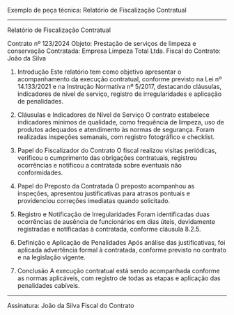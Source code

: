 Exemplo de peça técnica: Relatório de Fiscalização Contratual

<hr></hr> Relatório de Fiscalização Contratual

Contrato nº 123/2024
Objeto: Prestação de serviços de limpeza e conservação
Contratada: Empresa Limpeza Total Ltda.
Fiscal do Contrato: João da Silva

1. Introdução
   Este relatório tem como objetivo apresentar o acompanhamento da execução contratual, conforme previsto na Lei nº 14.133/2021 e na Instrução Normativa nº 5/2017, destacando cláusulas, indicadores de nível de serviço, registro de irregularidades e aplicação de penalidades.

2. Cláusulas e Indicadores de Nível de Serviço
   O contrato estabelece indicadores mínimos de qualidade, como frequência de limpeza, uso de produtos adequados e atendimento às normas de segurança. Foram realizadas inspeções semanais, com registro fotográfico e checklist.

3. Papel do Fiscalizador do Contrato
   O fiscal realizou visitas periódicas, verificou o cumprimento das obrigações contratuais, registrou ocorrências e notificou a contratada sobre eventuais não conformidades.

4. Papel do Preposto da Contratada
   O preposto acompanhou as inspeções, apresentou justificativas para atrasos pontuais e providenciou correções imediatas quando solicitado.

5. Registro e Notificação de Irregularidades
   Foram identificadas duas ocorrências de ausência de funcionários em dias úteis, devidamente registradas e notificadas à contratada, conforme cláusula 8.2.5.

6. Definição e Aplicação de Penalidades
   Após análise das justificativas, foi aplicada advertência formal à contratada, conforme previsto no contrato e na legislação vigente.

7. Conclusão
   A execução contratual está sendo acompanhada conforme as normas aplicáveis, com registro de todas as etapas e aplicação das penalidades cabíveis.

<hr></hr> Assinatura:
João da Silva
Fiscal do Contrato